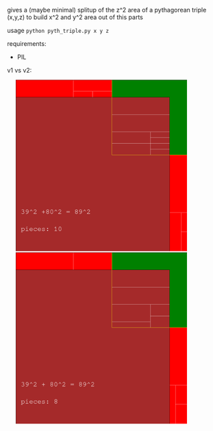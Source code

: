 gives a (maybe minimal) splitup of the z^2 area of a pythagorean triple (x,y,z) to build x^2 and y^2 area out of this parts

usage `python pyth_triple.py x y z`

requirements:
 - PIL


v1 vs v2:

<img src="https://raw.githubusercontent.com/asdfkaba/pyth_triple/master/examples_v1/39_80_89_triple.png" width="400" hspace="20"><img src="https://raw.githubusercontent.com/asdfkaba/pyth_triple/master/examples/39_80_89_triple.png" width="400" hspace="20">

